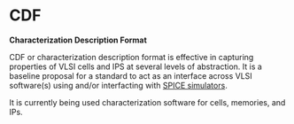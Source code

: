 # CDF
**Characterization Description Format**

CDF or characterization description format is effective in capturing properties of VLSI cells and IPS at several levels of abstraction.
It is a baseline proposal for a standard to act as an interface across VLSI software(s) using and/or interfacting with 
[SPICE simulators](https://en.wikipedia.org/wiki/SPICE).

It is currently being used characterization software for cells, memories, and IPs. 

